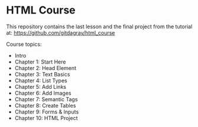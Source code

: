 # HTML Course

This repository contains the last lesson and the final project from the tutorial at:
https://github.com/gitdagray/html_course

Course topics:
- Intro
- Chapter 1: Start Here
- Chapter 2: Head Element
- Chapter 3: Text Basics
- Chapter 4: List Types
- Chapter 5: Add Links
- Chapter 6: Add Images
- Chapter 7: Semantic Tags
- Chapter 8: Create Tables 
- Chapter 9: Forms & Inputs
- Chapter 10: HTML Project